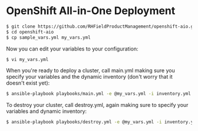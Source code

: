 # OpenShift All-in-One Deployment

~~~bash
$ git clone https://github.com/RHFieldProductManagement/openshift-aio.git
$ cd openshift-aio
$ cp sample_vars.yml my_vars.yml
~~~

Now you can edit your variables to your configuration:

~~~bash
$ vi my_vars.yml
~~~

When you're ready to deploy a cluster, call main.yml making sure you specify your variables and the dynamic inventory (don't worry that it doesn't exist yet):

~~~bash
$ ansible-playbook playbooks/main.yml -e @my_vars.yml -i inventory.yml
~~~

To destroy your cluster, call destroy.yml, again making sure to specify your variables and dynamic inventory:

~~~bash
$ ansible-playbook playbooks/destroy.yml -e @my_vars.yml -i inventory.yml
~~~
